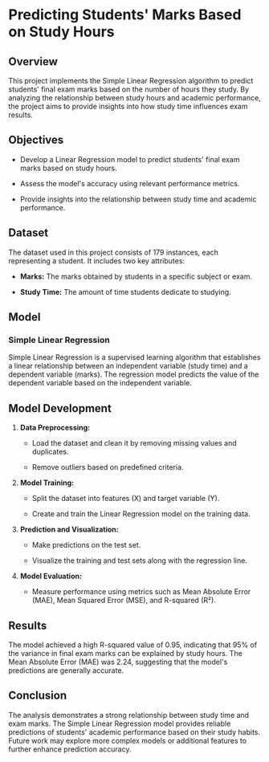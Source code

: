 # Predicting Students' Marks Based on Study Hours



## Overview



This project implements the Simple Linear Regression algorithm to predict students' final exam marks based on the number of hours they study. By analyzing the relationship between study hours and academic performance, the project aims to provide insights into how study time influences exam results.



## Objectives



- Develop a Linear Regression model to predict students' final exam marks based on study hours.

- Assess the model's accuracy using relevant performance metrics.

- Provide insights into the relationship between study time and academic performance.



## Dataset



The dataset used in this project consists of 179 instances, each representing a student. It includes two key attributes:



- **Marks:** The marks obtained by students in a specific subject or exam.

- **Study Time:** The amount of time students dedicate to studying.



## Model


### Simple Linear Regression



Simple Linear Regression is a supervised learning algorithm that establishes a linear relationship between an independent variable (study time) and a dependent variable (marks). The regression model predicts the value of the dependent variable based on the independent variable.






## Model Development



1. **Data Preprocessing:**

   - Load the dataset and clean it by removing missing values and duplicates.

   - Remove outliers based on predefined criteria.



2. **Model Training:**

   - Split the dataset into features (X) and target variable (Y).

   - Create and train the Linear Regression model on the training data.



3. **Prediction and Visualization:**

   - Make predictions on the test set.

   - Visualize the training and test sets along with the regression line.



4. **Model Evaluation:**

   - Measure performance using metrics such as Mean Absolute Error (MAE), Mean Squared Error (MSE), and R-squared (R²).



## Results



The model achieved a high R-squared value of 0.95, indicating that 95% of the variance in final exam marks can be explained by study hours. The Mean Absolute Error (MAE) was 2.24, suggesting that the model's predictions are generally accurate.



## Conclusion



The analysis demonstrates a strong relationship between study time and exam marks. The Simple Linear Regression model provides reliable predictions of students' academic performance based on their study habits. Future work may explore more complex models or additional features to further enhance prediction accuracy.
